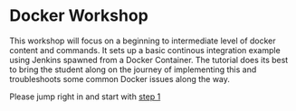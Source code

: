 # Docker Workshop

This workshop will focus on a beginning to intermediate level of docker content and commands. It sets up a basic continous integration example using Jenkins spawned from a Docker Container. The tutorial does its best to bring the student along on the journey of implementing this and troubleshoots some common Docker issues along the way. 

Please jump right in and start with [step 1](https://github.com/PeterLamar/docker-workshop/tree/master/jenkins)
